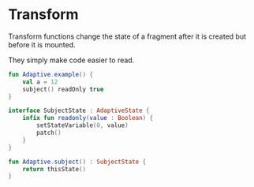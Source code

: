 # Transform

Transform functions change the state of a fragment after it is created but before it is mounted.

They simply make code easier to read.

```kotlin
fun Adaptive.example() {
    val a = 12
    subject() readOnly true 
}

interface SubjectState : AdaptiveState {
    infix fun readonly(value : Boolean) {
        setStateVariable(0, value)
        patch()
    }
}

fun Adaptive.subject() : SubjectState {
    return thisState()
}
```